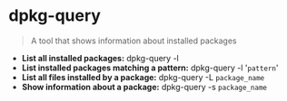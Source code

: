 # dpkg-query
> A tool that shows information about installed packages
- **List all installed packages:**
dpkg-query -l
- **List installed packages matching a pattern:**
dpkg-query -l '`pattern`'
- **List all files installed by a package:**
dpkg-query -L `package_name`
- **Show information about a package:**
dpkg-query -s `package_name`
